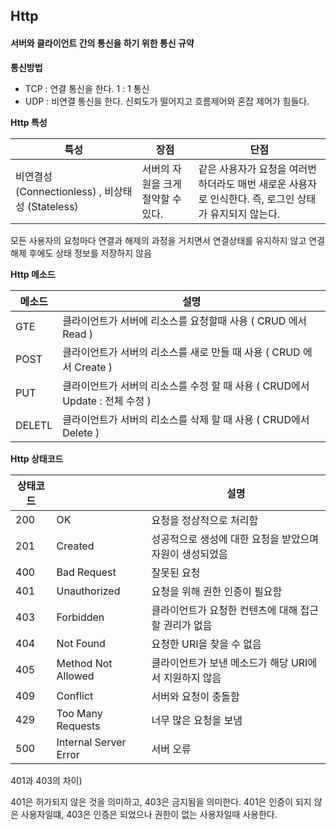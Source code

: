 ## Http

#### 서버와 클라이언트 간의 통신을 하기 위한 통신 규약



**통신방법**

- TCP : 연결 통신을 한다. 1 : 1 통신
- UDP : 비연결 통신을 한다. 신뢰도가 떨어지고 흐름제어와 혼잡 제어가 힘들다.



**Http 특성**

| 특성                                              | 장점                               | 단점                                                         |
| ------------------------------------------------- | ---------------------------------- | ------------------------------------------------------------ |
| 비연결성 (Connectionless) ,  비상태성 (Stateless) | 서버의 자원을 크게 절약할 수 있다. | 같은 사용자가 요청을 여러번 하더라도 매번 새로운 사용자로 인식한다.  즉, 로그인 상태가 유지되지 않는다. |

모든 사용자의 요청마다 연결과 해제의 과정을 거치면서 연결상태를 유지하지 않고 연결 해제 후에도 상태 정보를 저장하지 않음



**Http 메소드**

| 메소드 | 설명                                                         |
| ------ | ------------------------------------------------------------ |
| GTE    | 클라이언트가 서버에 리소스를 요청할때 사용 ( CRUD 에서 Read ) |
| POST   | 클라이언트가 서버의 리소스를 새로 만들 때 사용 ( CRUD 에서 Create ) |
| PUT    | 클라이언트가 서버의 리소스를 수정 할 때 사용 ( CRUD에서 Update : 전체 수정 ) |
| DELETL | 클라이언트가 서버의 리소스를 삭제 할 때 사용 ( CRUD에서 Delete ) |



**Http 상태코드**

| 상태코드 |                       | 설명                                                     |
| -------- | --------------------- | -------------------------------------------------------- |
| 200      | OK                    | 요청을 정상적으로 처리함                                 |
| 201      | Created               | 성공적으로 생성에 대한 요청을 받았으며 자원이 생성되었음 |
| 400      | Bad Request           | 잘못된 요청                                              |
| 401      | Unauthorized          | 요청을 위해 권한 인증이 필요함                           |
| 403      | Forbidden             | 클라이언트가 요청한 컨텐츠에 대해 접근할 권리가 없음     |
| 404      | Not Found             | 요청한 URI을 찾을 수 없음                                |
| 405      | Method Not Allowed    | 클라이언트가 보낸 메소드가 해당 URI에서 지원하지 않음    |
| 409      | Conflict              | 서버와 요청이 충돌함                                     |
| 429      | Too Many Requests     | 너무 많은 요청을 보냄                                    |
| 500      | Internal Server Error | 서버 오류                                                |

401과 403의 차이)

401은 허가되지 않은 것을 의미하고, 403은 금지됨을 의미한다. 401은 인증이 되지 않은 사용자일떄, 403은 인증은 되었으나 권한이 없는 사용자일때 사용한다.